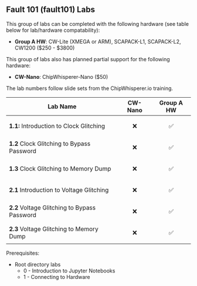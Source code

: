 ## Fault 101 (fault101) Labs

This group of labs can be completed with the following hardware (see table below for lab/hardware compatability): 

* **Group A HW**: CW-Lite (XMEGA or ARM), SCAPACK-L1, SCAPACK-L2, CW1200 ($250 - $3800)

This group of labs also has planned partial support for the following hardware:

* **CW-Nano**: ChipWhisperer-Nano ($50)

The lab numbers follow slide sets from the ChipWhisperer.io training.

|            Lab Name                            |  CW-Nano               |             Group A HW |
|------------------------------------------------|------------------------|------------------------|
| **1.1:**  Introduction to Clock Glitching      | <p align="center"> ❌  | <p align="center"> ✅  |
| **1.2**   Clock Glitching to Bypass Password   | <p align="center"> ❌  | <p align="center"> ✅  |
| **1.3**   Clock Glitching to Memory Dump       | <p align="center"> ❌  | <p align="center"> ✅  |
| **2.1**   Introduction to Voltage Glitching    | <p align="center"> ❌  | <p align="center"> ✅  |
| **2.2**   Voltage Glitching to Bypass Password | <p align="center"> ❌  | <p align="center"> ✅  |
| **2.3**   Voltage Glitching to Memory Dump     | <p align="center"> ❌  | <p align="center"> ✅  |

Prerequisites:
* Root directory labs
    * 0 - Introduction to Jupyter Notebooks
    * 1 - Connecting to Hardware